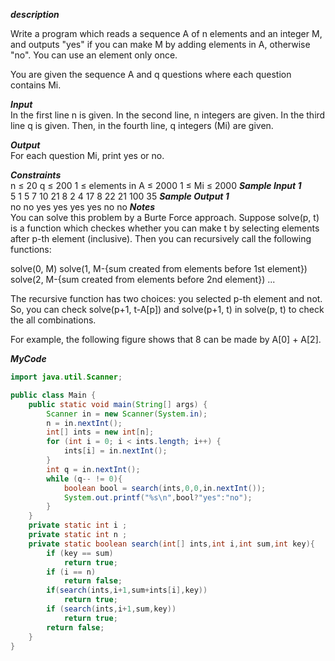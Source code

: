 ***description***<br>

Write a program which reads a sequence A of n elements and an integer M, and outputs "yes" if you can make M by adding elements in A, otherwise "no". You can use an element only once.

You are given the sequence A and q questions where each question contains Mi.

***Input***<br>
In the first line n is given. In the second line, n integers are given. In the third line q is given. Then, in the fourth line, q integers (Mi) are given.

***Output***<br>
For each question Mi, print yes or no.

***Constraints***<br>
n ≤ 20
q ≤ 200
1 ≤ elements in A ≤ 2000 
1 ≤ Mi ≤ 2000
***Sample Input 1***<br>
5
1 5 7 10 21
8
2 4 17 8 22 21 100 35
***Sample Output 1***<br>
no
no
yes
yes
yes
yes
no
no
***Notes***<br>
You can solve this problem by a Burte Force approach. Suppose solve(p, t) is a function which checkes whether you can make t by selecting elements after p-th element (inclusive). Then you can recursively call the following functions:

solve(0, M)
solve(1, M-{sum created from elements before 1st element})
solve(2, M-{sum created from elements before 2nd element})
...

The recursive function has two choices: you selected p-th element and not. So, you can check solve(p+1, t-A[p]) and solve(p+1, t) in solve(p, t) to check the all combinations.

For example, the following figure shows that 8 can be made by A[0] + A[2].

***MyCode***<br>
```java
import java.util.Scanner;

public class Main {
    public static void main(String[] args) {
        Scanner in = new Scanner(System.in);
        n = in.nextInt();
        int[] ints = new int[n];
        for (int i = 0; i < ints.length; i++) {
            ints[i] = in.nextInt();
        }
        int q = in.nextInt();
        while (q-- != 0){
            boolean bool = search(ints,0,0,in.nextInt());
            System.out.printf("%s\n",bool?"yes":"no");
        }
    }
    private static int i ;
    private static int n ;
    private static boolean search(int[] ints,int i,int sum,int key){
        if (key == sum)
            return true;
        if (i == n)
            return false;
        if(search(ints,i+1,sum+ints[i],key))
            return true;
        if (search(ints,i+1,sum,key))
            return true;
        return false;
    }
}

```